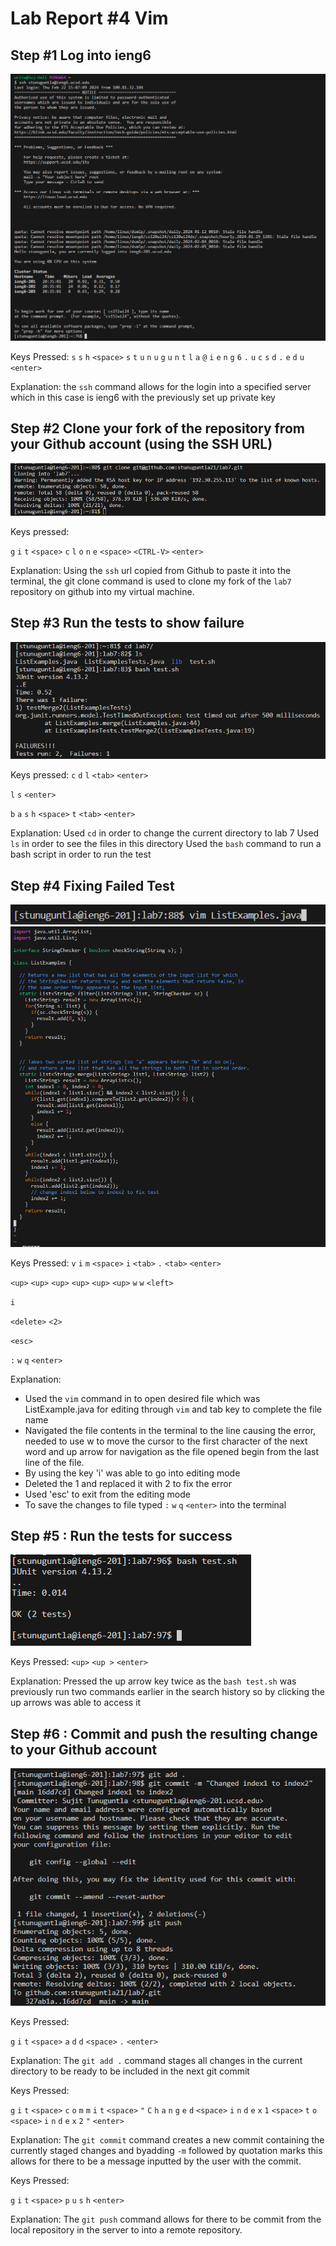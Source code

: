 # Lab Report #4 Vim #

## Step #1 Log into ieng6 ##

![Image](1.png)

Keys Pressed:
`s` `s` `h` `<space>` `s` `t` `u` `n` `u` `g` `u` `n` `t` `l` `a` `@` `i` `e` `n` `g` `6` `.` `u` `c` `s` `d` `.` `e` `d` `u` `<enter>` 

Explanation: the `ssh` command allows for the login into a specified server which in this case is ieng6 with the previously set up private key

## Step #2 Clone your fork of the repository from your Github account (using the SSH URL)
![Image](2.png)

Keys pressed:

`g` `i` `t` `<space>` `c` `l` `o` `n` `e` `<space>` `<CTRL-V>` `<enter>` 

Explanation: Using the  `ssh` url copied from Github to paste it into the terminal, the git clone
command is used to clone my fork of the `lab7` repository on github into my virtual machine.

## Step #3 Run the tests to show failure
![Image](3.png)

Keys pressed:
`c` `d` `l` `<tab>` `<enter>`

`l` `s` `<enter>`

`b` `a` `s` `h` `<space>`  `t` `<tab>` `<enter>`

Explanation:
Used `cd` in order to change the current directory to lab 7
Used `ls` in order to see the files in this directory
Used the `bash` command to run a bash script in order to run the test

## Step #4 Fixing Failed Test

![Image](4.png)
![Image](5.png)

Keys Pressed:
`v` `i` `m` `<space>` `i` `<tab>` `.` `<tab>` `<enter>`

`<up>` `<up>` `<up>` `<up>` `<up>` `<up>` `w` `w` `<left>`

`i`

`<delete>` `<2>` 

`<esc>`

`:` `w` `q` `<enter>` 

Explanation: 
* Used the `vim` command in to open desired file which was ListExample.java for editing through `vim` and tab key to complete the file name
* Navigated the file contents in the terminal to the line causing the error, needed to use w to move the cursor to the first character of the next word and up arrow for navigation as the file opened begin from the last line of the file.
* By using the key 'i' was able to go into editing mode
* Deleted the 1 and replaced it with 2 to fix the error
* Used 'esc' to exit from the editing mode
* To save the changes to file typed `:` `w` `q` `<enter>` into the terminal

## Step #5 : Run the tests for success
![Image](6.png)

Keys Pressed:
`<up>` `<up >` `<enter>` 

Explanation:
Pressed the up arrow key twice as the `bash test.sh` was previously run two commands earlier in the search history so by clicking the up arrows was able to access it

## Step #6 : Commit and push the resulting change to your Github account
![Image](7.png)

Keys Pressed:

`g` `i` `t` `<space>` `a` `d` `d` `<space>` `.` `<enter>` 

Explanation:
The `git add .` command stages all changes in the current directory to be ready to be included in the next git commit

Keys Pressed:

`g` `i` `t` `<space>` `c` `o` `m` `m` `i` `t` `<space>` `"` `C` `h` `a` `n` `g` `e` `d` `<space>` `i` `n` `d` `e` `x` `1` `<space>` `t` `o` `<space>` `i` `n` `d` `e` `x` `2` `"` `<enter>` 

Explanation: 
The `git commit` command creates a new commit containing the currently staged changes and byadding `-m` followed by quotation marks this allows for there to be a message inputted by the user with the commit.

Keys Pressed:

`g` `i` `t` `<space>` `p` `u` `s` `h` `<enter>` 

Explanation:
The `git push` command allows for there to be commit from the local repository in the server to into a remote repository.

